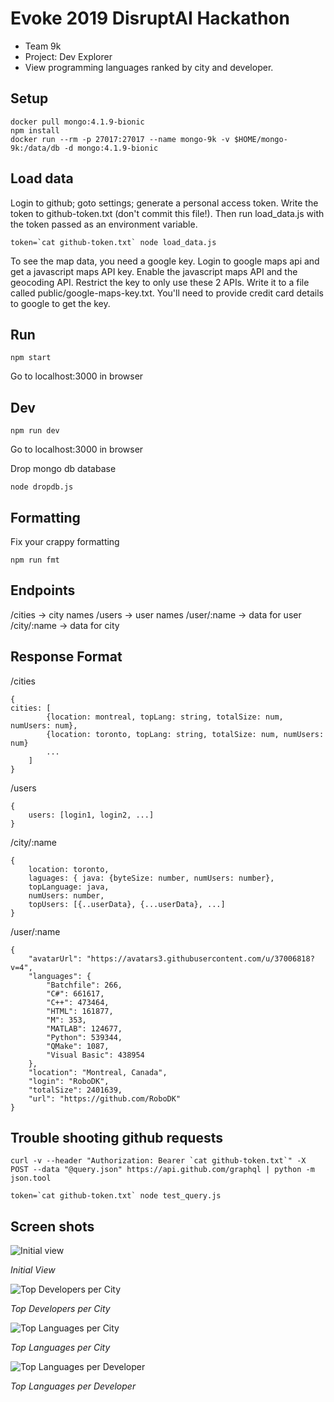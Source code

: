 Evoke 2019 DisruptAI Hackathon
==============================

- Team 9k
- Project: Dev Explorer
- View programming languages ranked by city and developer.


Setup
-----

    docker pull mongo:4.1.9-bionic
    npm install
    docker run --rm -p 27017:27017 --name mongo-9k -v $HOME/mongo-9k:/data/db -d mongo:4.1.9-bionic


Load data
---------

Login to github; goto settings; generate a personal access token.
Write the token to github-token.txt (don't commit this file!).
Then run load_data.js with the token passed as an environment variable.

    token=`cat github-token.txt` node load_data.js

To see the map data, you need a google key.
Login to google maps api and get a javascript maps API key.
Enable the javascript maps API and the geocoding API.
Restrict the key to only use these 2 APIs.
Write it to a file called public/google-maps-key.txt.
You'll need to provide credit card details to google to get the key.


Run
---
    
    npm start

Go to localhost:3000 in browser


Dev
---
    
    npm run dev

Go to localhost:3000 in browser

Drop mongo db database

    node dropdb.js


Formatting
----------

Fix your crappy formatting

    npm run fmt


Endpoints
---------
/cities -> city names
/users -> user names
/user/:name -> data for user
/city/:name -> data for city


Response Format
---------------

/cities
```
{
cities: [
        {location: montreal, topLang: string, totalSize: num, numUsers: num},
        {location: toronto, topLang: string, totalSize: num, numUsers: num}
        ...
    ]
}
```

/users
```
{
    users: [login1, login2, ...]
}
```

/city/:name
```
{
    location: toronto,
    laguages: { java: {byteSize: number, numUsers: number},
    topLanguage: java,
    numUsers: number,
    topUsers: [{..userData}, {...userData}, ...]
}
```

/user/:name
```
{
    "avatarUrl": "https://avatars3.githubusercontent.com/u/37006818?v=4",
    "languages": {
        "Batchfile": 266,
        "C#": 661617,
        "C++": 473464,
        "HTML": 161877,
        "M": 353,
        "MATLAB": 124677,
        "Python": 539344,
        "QMake": 1087,
        "Visual Basic": 438954
    },
    "location": "Montreal, Canada",
    "login": "RoboDK",
    "totalSize": 2401639,
    "url": "https://github.com/RoboDK"
}
```


Trouble shooting github requests
--------------------------------

```
curl -v --header "Authorization: Bearer `cat github-token.txt`" -X POST --data "@query.json" https://api.github.com/graphql | python -m json.tool
```

    token=`cat github-token.txt` node test_query.js


Screen shots
------------

![Initial view](screen-shots/init.png?raw=true "Initial view")

*Initial View*

![Top Developers per City](screen-shots/top-developers.png?raw=true "Top Developers per City")

*Top Developers per City*

![Top Languages per City](screen-shots/city-languages.png?raw=true "Top Languages per City")

*Top Languages per City*

![Top Languages per Developer](screen-shots/developer-languages.png?raw=true "Top Languages per Developer")

*Top Languages per Developer*
